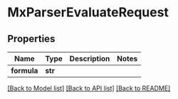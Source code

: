 # MxParserEvaluateRequest


## Properties
Name | Type | Description | Notes
------------ | ------------- | ------------- | -------------
**formula** | **str** |  | 

[[Back to Model list]](../README.md#documentation-for-models) [[Back to API list]](../README.md#documentation-for-api-endpoints) [[Back to README]](../README.md)


